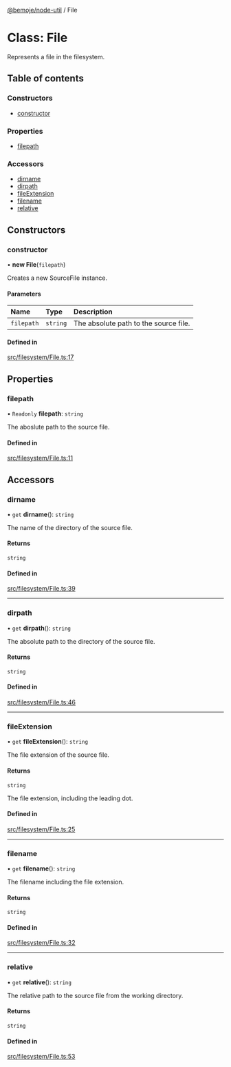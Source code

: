 [@bemoje/node-util](/docs/index.md) / File

# Class: File

Represents a file in the filesystem.

## Table of contents

### Constructors

- [constructor](/docs/classes/File.md#constructor)

### Properties

- [filepath](/docs/classes/File.md#filepath)

### Accessors

- [dirname](/docs/classes/File.md#dirname)
- [dirpath](/docs/classes/File.md#dirpath)
- [fileExtension](/docs/classes/File.md#fileextension)
- [filename](/docs/classes/File.md#filename)
- [relative](/docs/classes/File.md#relative)

## Constructors

### constructor

• **new File**(`filepath`)

Creates a new SourceFile instance.

#### Parameters

| Name | Type | Description |
| :------ | :------ | :------ |
| `filepath` | `string` | The absolute path to the source file. |

#### Defined in

[src/filesystem/File.ts:17](https://github.com/bemoje/bemoje-node-util/blob/b4dce81/src/filesystem/File.ts#L17)

## Properties

### filepath

• `Readonly` **filepath**: `string`

The aboslute path to the source file.

#### Defined in

[src/filesystem/File.ts:11](https://github.com/bemoje/bemoje-node-util/blob/b4dce81/src/filesystem/File.ts#L11)

## Accessors

### dirname

• `get` **dirname**(): `string`

The name of the directory of the source file.

#### Returns

`string`

#### Defined in

[src/filesystem/File.ts:39](https://github.com/bemoje/bemoje-node-util/blob/b4dce81/src/filesystem/File.ts#L39)

___

### dirpath

• `get` **dirpath**(): `string`

The absolute path to the directory of the source file.

#### Returns

`string`

#### Defined in

[src/filesystem/File.ts:46](https://github.com/bemoje/bemoje-node-util/blob/b4dce81/src/filesystem/File.ts#L46)

___

### fileExtension

• `get` **fileExtension**(): `string`

The file extension of the source file.

#### Returns

`string`

The file extension, including the leading dot.

#### Defined in

[src/filesystem/File.ts:25](https://github.com/bemoje/bemoje-node-util/blob/b4dce81/src/filesystem/File.ts#L25)

___

### filename

• `get` **filename**(): `string`

The filename including the file extension.

#### Returns

`string`

#### Defined in

[src/filesystem/File.ts:32](https://github.com/bemoje/bemoje-node-util/blob/b4dce81/src/filesystem/File.ts#L32)

___

### relative

• `get` **relative**(): `string`

The relative path to the source file from the working directory.

#### Returns

`string`

#### Defined in

[src/filesystem/File.ts:53](https://github.com/bemoje/bemoje-node-util/blob/b4dce81/src/filesystem/File.ts#L53)
